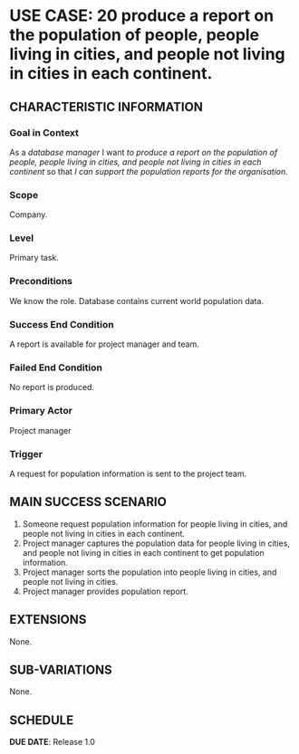 # USE CASE: 20  produce a report on the population of people, people living in cities, and people not living in cities in each continent.

## CHARACTERISTIC INFORMATION

### Goal in Context

As a *database manager* I want *to produce a report on the population of people, people living in cities, and people not living in cities in each continent* so that *I can support the population reports for the organisation.*

### Scope

Company.

### Level

Primary task.

### Preconditions

We know the role.  Database contains current world population data.

### Success End Condition

A report is available for project manager and team.

### Failed End Condition

No report is produced.

### Primary Actor

Project manager

### Trigger

A request for population information is sent to the project team.

## MAIN SUCCESS SCENARIO

1. Someone request population information for people living in cities, and people not living in cities in each continent.
2. Project manager captures the population data for people living in cities, and people not living in cities in each continent to get population information.
3. Project manager sorts the population into people living in cities, and people not living in cities.
4. Project manager provides population report.

## EXTENSIONS

None.

## SUB-VARIATIONS

None.

## SCHEDULE

**DUE DATE**: Release 1.0
